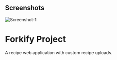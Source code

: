 ## Screenshots

![Screenshot-1](https://i.ibb.co/5v0TyfS/Screenshot-from-2022-11-30-18-32-21.png "scrsht-1")

# Forkify Project

A recipe web application with custom recipe uploads.
